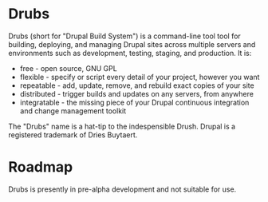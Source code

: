 # Drubs

Drubs (short for "Drupal Build System") is a command-line tool tool for
building, deploying, and managing Drupal sites across multiple servers and
environments such as development, testing, staging, and production.  It is:

* free - open source, GNU GPL
* flexible - specify or script every detail of your project, however you want
* repeatable - add, update, remove, and rebuild exact copies of your site
* distributed - trigger builds and updates on any servers, from anywhere
* integratable - the missing piece of your Drupal continuous integration and
  change management toolkit

The "Drubs" name is a hat-tip to the indespensible Drush.  Drupal is a
registered trademark of Dries Buytaert.

# Roadmap

Drubs is presently in pre-alpha development and not suitable for use.
